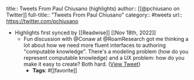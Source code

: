 title:: Tweets From Paul Chiusano (highlights)
author:: [[@pchiusano on Twitter]]
full-title:: "Tweets From Paul Chiusano"
category:: #tweets
url:: https://twitter.com/pchiusano

- Highlights first synced by [[Readwise]] [[Nov 18th, 2022]]
	- Fun discussion with @Conaw at @RoamResearch got me thinking a lot about how we need more fluent interfaces to authoring "computable knowledge". There's a modeling problem (how do you represent computable knowledge) and a UX problem: how do you make it easy to create? Both hard. ([View Tweet](https://twitter.com/search?q=Fun%20discussion%20with%20%40Conaw%20at%20%40RoamResearch%20got%20me%20thinking%20a%20lot%20about%20how%20we%20need%20more%20fluent%20interfaces%20to%20authoring%20%22computable%20knowledge%22.%20There%27s%20a%20modeling%20problem%20%28how%20do%20you%20represent%20computable%20knowledge%29%20and%20a%20UX%20problem%3A%20how%20do%20%20%28from%3A%40pchiusano%29))
		- **Tags**: #[[favorite]]